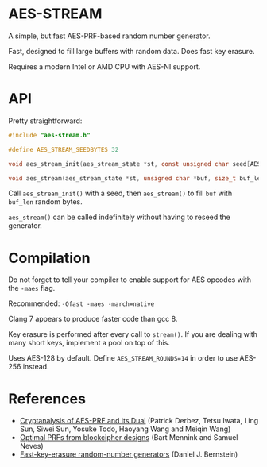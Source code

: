 AES-STREAM
==========

A simple, but fast AES-PRF-based random number generator.

Fast, designed to fill large buffers with random data.
Does fast key erasure.

Requires a modern Intel or AMD CPU with AES-NI support.

API
===

Pretty straightforward:

```c
#include "aes-stream.h"

#define AES_STREAM_SEEDBYTES 32

void aes_stream_init(aes_stream_state *st, const unsigned char seed[AES_STREAM_SEEDBYTES]);

void aes_stream(aes_stream_state *st, unsigned char *buf, size_t buf_len);
```

Call `aes_stream_init()` with a seed, then `aes_stream()` to fill
`buf` with `buf_len` random bytes.

`aes_stream()` can be called indefinitely without having to reseed the
generator.

Compilation
===========

Do not forget to tell your compiler to enable support for AES opcodes
with the `-maes` flag.

Recommended: `-Ofast -maes -march=native`

Clang 7 appears to produce faster code than gcc 8.

Key erasure is performed after every call to `stream()`. If you are
dealing with many short keys, implement a pool on top of this.

Uses AES-128 by default. Define `AES_STREAM_ROUNDS=14` in order to use
AES-256 instead.

References
==========

* [Cryptanalysis of AES-PRF and its Dual](https://tosc.iacr.org/index.php/ToSC/article/view/892/843)
(Patrick Derbez, Tetsu Iwata, Ling Sun, Siwei Sun, Yosuke Todo, Haoyang Wang and Meiqin Wang)
* [Optimal PRFs from blockcipher designs](https://eprint.iacr.org/2017/812.pdf)
(Bart Mennink and Samuel Neves)
* [Fast-key-erasure random-number generators](https://blog.cr.yp.to/20170723-random.html)
(Daniel J. Bernstein)
